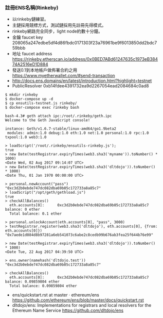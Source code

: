 ### 註冊ENS名稱(Rinkeby)

* 以rinkeby鏈練習。
* 主鏈採用競標方式，測試鏈採用先註冊先得模式。
* rinkeby網路完全同步，light node約數十分鐘。
* 金鑰 faucet key 208065a247edbe5df4d86fbdc0171303f23a76961be9f6013850dd2bdc759bbb 
* 地址 faucet address https://rinkeby.etherscan.io/address/0x0BED7ABd61247635c1973eB38474A2516eD1D884
* 發送0.1到本地帳戶做佈署合約之用 https://www.myetherwallet.com/#send-transaction
* http://docs.ens.domains/en/latest/introduction.html?highlight=testnet
* PublicResolver 0xb14fdee4391732ea9d2267054ead2084684c0ad8

```
$ mkdir rinkeby
$ docker-compose up -d
$ cp ensutils-testnet.js rinkeby/
$ docker-compose exec rinkeby bash

bash-4.3# geth attach ipc:/root/.rinkeby/geth.ipc
Welcome to the Geth JavaScript console!

instance: Geth/v1.6.7-stable/linux-amd64/go1.9beta2
 modules: admin:1.0 debug:1.0 eth:1.0 net:1.0 personal:1.0 rpc:1.0 txpool:1.0 web3:1.0

> loadScript('/root/.rinkeby/ensutils-rinkeby.js');
true
> new Date(testRegistrar.expiryTimes(web3.sha3('myname')).toNumber() * 1000)
<Date Wed, 02 Aug 2017 09:14:07 UTC>
> new Date(testRegistrar.expiryTimes(web3.sha3('dltdojo')).toNumber() * 1000)
<Date Thu, 01 Jan 1970 00:00:00 UTC>

> personal.newAccount("pass")
"0xc3d2b0ebde747dc082dba69b05c172733a8a85c7"
> loadScript("/opt/geth/gethload.js")
true
> checkAllBalances()
  eth.accounts[0]:      0xc3d2b0ebde747dc082dba69b05c172733a8a85c7      balance: 0 ether
  Total balance: 0.1 ether

> personal.unlockAccount(eth.accounts[0], "pass", 3000)
> testRegistrar.register(web3.sha3('dltdojo'), eth.accounts[0], {from: eth.accounts[0]})
"0x7aede1d084d8b97281a6eb541073c6abe2c8cedb99b676ab3fea25f644b76e99"

> new Date(testRegistrar.expiryTimes(web3.sha3('dltdojo')).toNumber() * 1000)
<Date Tue, 22 Aug 2017 04:39:50 UTC>

> ens.owner(namehash('dltdojo.test'))
"0xc3d2b0ebde747dc082dba69b05c172733a8a85c7"

> checkAllBalances()
  eth.accounts[0]:      0xc3d2b0ebde747dc082dba69b05c172733a8a85c7      balance: 0.09859804 ether
  Total balance: 0.09859804 ether

```

* ens/quickstart.rst at master · ethereum/ens  https://github.com/ethereum/ens/blob/master/docs/quickstart.rst
* dltdojo/ens: Implementations for registrars and local resolvers for the Ethereum Name Service https://github.com/dltdojo/ens